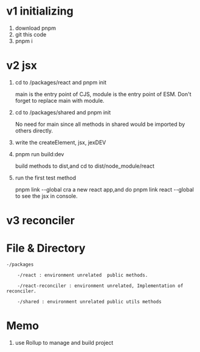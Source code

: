 # v1 initializing
1. download pnpm
2. git this code
3. pnpm i 


# v2 jsx
1. cd to /packages/react and pnpm init

    main is the entry point of CJS, module is the entry point of ESM. Don't forget to replace main with module.
2. cd to /packages/shared and pnpm init

    No need for main since all methods in shared would be imported by others directly.
3. write the createElement, jsx, jexDEV
4. pnpm run build:dev 
    
    build methods to dist,and cd to dist/node_module/react
5. run the first test method

    pnpm link --global
    cra a new react app,and do pnpm link react --global to see the jsx in console.

# v3 reconciler


# File & Directory
    -/packages

        -/react : environment unrelated  public methods.

        -/react-reconciler : environment unrelated, Implementation of reconciler.

        -/shared : environment unrelated public utils methods



# Memo
1. use Rollup to manage and build project
